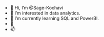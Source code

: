 - 👋 Hi, I’m @Sage-Kochavi
- 👀 I’m interested in data analytics.
- 🌱 I’m currently learning SQL and PowerBI.
- 💞️ 
- 📫 

<!---
Sage-Kochavi/Sage-Kochavi is a ✨ special ✨ repository because its `README.md` (this file) appears on your GitHub profile.
You can click the Preview link to take a look at your changes.
--->
